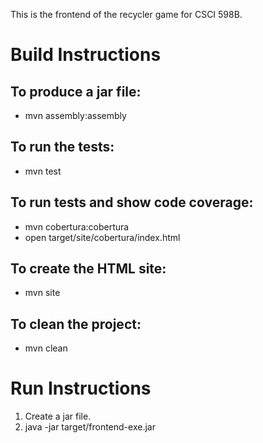 This is the frontend of the recycler game for CSCI 598B.

# Build Instructions

## To produce a jar file:
* mvn assembly:assembly

## To run the tests:
* mvn test

## To run tests and show code coverage:
* mvn cobertura:cobertura
* open target/site/cobertura/index.html

## To create the HTML site:
* mvn site

## To clean the project:
* mvn clean

# Run Instructions
1. Create a jar file.
2. java -jar target/frontend-exe.jar

